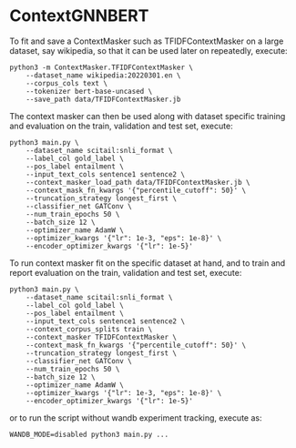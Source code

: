 # ContextGNNBERT

To fit and save a ContextMasker such as TFIDFContextMasker on a large dataset, say wikipedia, so that it can be used later on repeatedly, execute:

```
python3 -m ContextMasker.TFIDFContextMasker \
    --dataset_name wikipedia:20220301.en \
    --corpus_cols text \
    --tokenizer bert-base-uncased \
    --save_path data/TFIDFContextMasker.jb
```

The context masker can then be used along with dataset specific training and evaluation on the train, validation and test set, execute:

```
python3 main.py \
    --dataset_name scitail:snli_format \
    --label_col gold_label \
    --pos_label entailment \
    --input_text_cols sentence1 sentence2 \
    --context_masker_load_path data/TFIDFContextMasker.jb \
    --context_mask_fn_kwargs '{"percentile_cutoff": 50}' \
    --truncation_strategy longest_first \
    --classifier_net GATConv \
    --num_train_epochs 50 \
    --batch_size 12 \
    --optimizer_name AdamW \
    --optimizer_kwargs '{"lr": 1e-3, "eps": 1e-8}' \
    --encoder_optimizer_kwargs '{"lr": 1e-5}'
```

To run context masker fit on the specific dataset at hand, and to train and report evaluation on the train, validation and test set, execute:

```
python3 main.py \
    --dataset_name scitail:snli_format \
    --label_col gold_label \
    --pos_label entailment \
    --input_text_cols sentence1 sentence2 \
    --context_corpus_splits train \
    --context_masker TFIDFContextMasker \
    --context_mask_fn_kwargs '{"percentile_cutoff": 50}' \
    --truncation_strategy longest_first \
    --classifier_net GATConv \
    --num_train_epochs 50 \
    --batch_size 12 \
    --optimizer_name AdamW \
    --optimizer_kwargs '{"lr": 1e-3, "eps": 1e-8}' \
    --encoder_optimizer_kwargs '{"lr": 1e-5}'
```

or to run the script without wandb experiment tracking, execute as:
```
WANDB_MODE=disabled python3 main.py ...
```